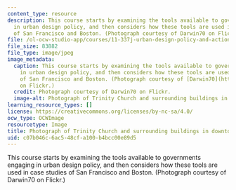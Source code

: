```yaml
---
content_type: resource
description: This course starts by examining the tools available to governments engaging
  in urban design policy, and then considers how these tools are used in case studies
  of San Francisco and Boston. (Photograph courtesy of Darwin70 on Flickr.)
file: /ol-ocw-studio-app/courses/11-337j-urban-design-policy-and-action-spring-2007/c07b046c6ac548cfa100b4bcc00e89d5_11-337js07.jpg
file_size: 83882
file_type: image/jpeg
image_metadata:
  caption: This course starts by examining the tools available to governments engaging
    in urban design policy, and then considers how these tools are used in case studies
    of San Francisco and Boston. (Photograph courtesy of [Darwin70](http://www.flickr.com/photos/darwin70/2419761610/)
    on Flickr.)
  credit: Photograph courtesy of Darwin70 on Flickr.
  image-alt: Photograph of Trinity Church and surrounding buildings in downtown Boston.
learning_resource_types: []
license: https://creativecommons.org/licenses/by-nc-sa/4.0/
ocw_type: OCWImage
resourcetype: Image
title: Photograph of Trinity Church and surrounding buildings in downtown Boston
uid: c07b046c-6ac5-48cf-a100-b4bcc00e89d5
---
```

This course starts by examining the tools available to governments engaging in urban design policy, and then considers how these tools are used in case studies of San Francisco and Boston. (Photograph courtesy of Darwin70 on Flickr.)
